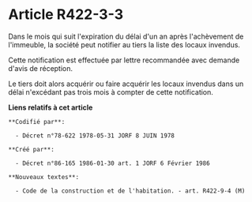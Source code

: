 # Article R422-3-3

Dans le mois qui suit l'expiration du délai d'un an après l'achèvement de l'immeuble, la société peut notifier au tiers la
liste des locaux invendus.

Cette notification est effectuée par lettre recommandée avec demande d'avis de réception.

Le tiers doit alors acquérir ou faire acquérir les locaux invendus dans un délai n'excédant pas trois mois à compter de cette
notification.

**Liens relatifs à cet article**

	**Codifié par**:

	  - Décret n°78-622 1978-05-31 JORF 8 JUIN 1978

	**Créé par**:

	  - Décret n°86-165 1986-01-30 art. 1 JORF 6 Février 1986

	**Nouveaux textes**:

	  - Code de la construction et de l'habitation. - art. R422-9-4 (M)

